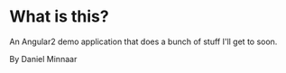 # What is this? 

An Angular2 demo application that does a bunch of stuff I'll get to soon.

By Daniel Minnaar
